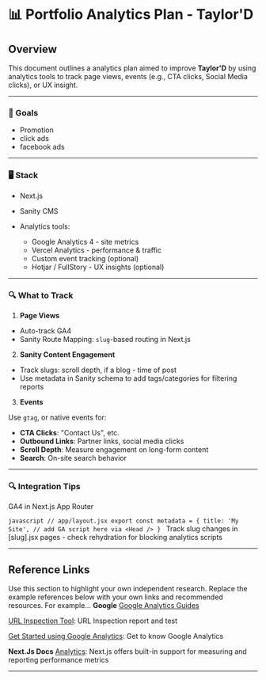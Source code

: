# 📊 Portfolio Analytics Plan - Taylor'D

## Overview

This document outlines a analytics plan aimed to improve **Taylor'D** by using analytics tools to track page views, events (e.g., CTA clicks, Social Media clicks), or UX insight.

---

### **🎯 Goals**

- Promotion
- click ads
- facebook ads

---

### **🖥️ Stack**

- Next.js
- Sanity CMS
- Analytics tools:

  - Google Analytics 4 - site metrics
  - Vercel Analytics - performance & traffic
  - Custom event tracking (optional)
  - Hotjar / FullStory - UX insights (optional)

---

### **🔍 What to Track**

1. **Page Views**

- Auto-track GA4
- Sanity Route Mapping: `slug`-based routing in Next.js

2. **Sanity Content Engagement**

- Track slugs: scroll depth, if a blog - time of post
- Use metadata in Sanity schema to add tags/categories for filtering reports

3. **Events**

Use `gtag`, or native events for:

- **CTA Clicks**: "Contact Us", etc.
- **Outbound Links**: Partner links, social media clicks
- **Scroll Depth**: Measure engagement on long-form content
- **Search**: On-site search behavior

---

### **🔍 Integration Tips**

GA4 in Next.js App Router

`javascript
// app/layout.jsx
export const metadata = {
  title: 'My Site',
  // add GA script here via <Head />
}
`
Track slug changes in [slug].jsx pages - check rehydration for blocking analytics scripts

---

## Reference Links

Use this section to highlight your own independent research. Replace the example references below with your own links and recommended resources. For example...
**Google**
[Google Analytics Guides](https://developers.google.com/analytics/devguides/collection/ga4)

[URL Inspection Tool](https://support.google.com/webmasters/answer/9012289): URL Inspection report and test

[Get Started using Google Analytics](https://skillshop.docebosaas.com/learn/courses/8108/get-started-using-google-analytics?hash=8dfe0899afeb31b78963986577ea99e2e5dcf49c&generated_by=11239746): Get to know Google Analytics

**Next.Js Docs**
[Analytics](https://nextjs.org/docs/app/building-your-application/optimizing/analytics): Next.js offers built-in support for measuring and reporting performance metrics

---
